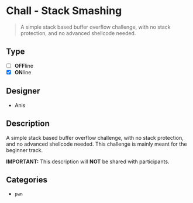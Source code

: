 # Chall - Stack Smashing

> A simple stack based buffer overflow challenge, with no stack protection, and no advanced shellcode needed.

## Type

- [ ] **OFF**line
- [X] **ON**line

## Designer

- Anis

## Description

A simple stack based buffer overflow challenge, with no stack protection, and no advanced shellcode needed. This challenge
is mainly meant for the beginner track.

**IMPORTANT:** This description will **NOT** be shared with participants.

## Categories

- `pwn`